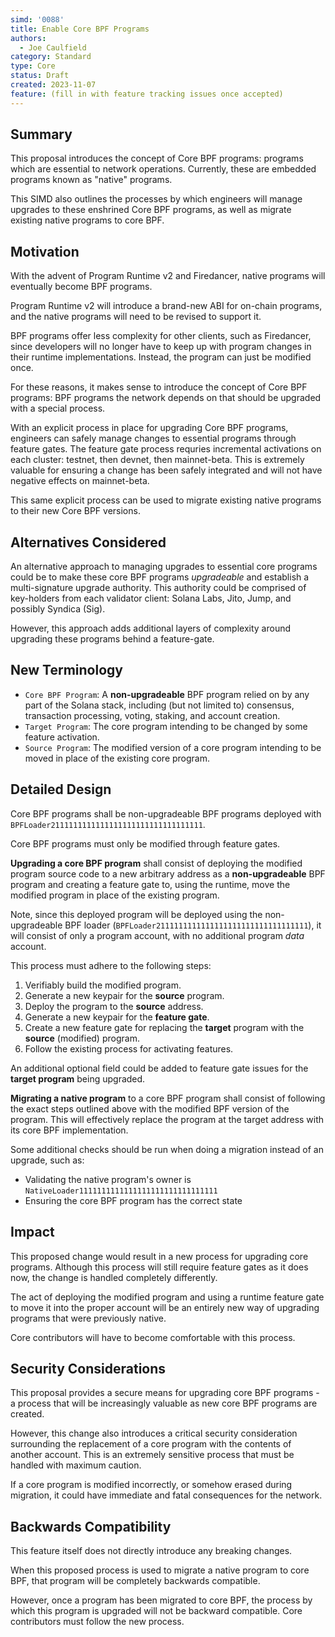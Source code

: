 ```yaml
---
simd: '0088'
title: Enable Core BPF Programs
authors:
  - Joe Caulfield
category: Standard
type: Core
status: Draft
created: 2023-11-07
feature: (fill in with feature tracking issues once accepted)
---
```


## Summary

This proposal introduces the concept of Core BPF programs: programs which are
essential to network operations. Currently, these are embedded programs known as
"native" programs.

This SIMD also outlines the processes by which engineers will manage upgrades to
these enshrined Core BPF programs, as well as migrate existing native programs
to core BPF.

## Motivation

With the advent of Program Runtime v2 and Firedancer, native programs will
eventually become BPF programs.

Program Runtime v2 will introduce a brand-new ABI for on-chain programs, and the
native programs will need to be revised to support it.

BPF programs offer less complexity for other clients, such as Firedancer, since
developers will no longer have to keep up with program changes in their runtime
implementations. Instead, the program can just be modified once. 

For these reasons, it makes sense to introduce the concept of Core BPF programs:
BPF programs the network depends on that should be upgraded with a special
process.

With an explicit process in place for upgrading Core BPF programs, engineers can
safely manage changes to essential programs through feature gates. The feature
gate process requries incremental activations on each cluster: testnet, then
devnet, then mainnet-beta. This is extremely valuable for ensuring a change has
been safely integrated and will not have negative effects on mainnet-beta.

This same explicit process can be used to migrate existing native programs to
their new Core BPF versions.

## Alternatives Considered

An alternative approach to managing upgrades to essential core programs could be
to make these core BPF programs _upgradeable_ and establish a multi-signature
upgrade authority. This authority could be comprised of key-holders from each
validator client: Solana Labs, Jito, Jump, and possibly Syndica (Sig).

However, this approach adds additional layers of complexity around upgrading
these programs behind a feature-gate.

## New Terminology

- `Core BPF Program`: A **non-upgradeable** BPF program relied on by any part of
  the Solana stack, including (but not limited to) consensus, transaction
  processing, voting, staking, and account creation.
- `Target Program`: The core program intending to be changed by some
  feature activation.
- `Source Program`: The modified version of a core program intending to be moved
  in place of the existing core program.

## Detailed Design

Core BPF programs shall be non-upgradeable BPF programs deployed with
`BPFLoader2111111111111111111111111111111111`.

Core BPF programs must only be modified through feature gates.

**Upgrading a core BPF program** shall consist of deploying the modified program
source code to a new arbitrary address as a **non-upgradeable** BPF program and
creating a feature gate to, using the runtime, move the modified program in
place of the existing program. 

Note, since this deployed program will be deployed using the non-upgradeable BPF
loader (`BPFLoader2111111111111111111111111111111111`), it will consist of only
a program account, with no additional program _data_ account.

This process must adhere to the following steps:

1. Verifiably build the modified program.
2. Generate a new keypair for the **source** program.
3. Deploy the program to the **source** address.
4. Generate a new keypair for the **feature gate**.
5. Create a new feature gate for replacing the **target** program with the
   **source** (modified) program.
6. Follow the existing process for activating features.

An additional optional field could be added to feature gate issues for the
**target program** being upgraded.

**Migrating a native program** to a core BPF program shall consist of following
the exact steps outlined above with the modified BPF version of the program.
This will effectively replace the program at the target address with its core
BPF implementation.

Some additional checks should be run when doing a migration instead of an
upgrade, such as:

- Validating the native program's owner is
  `NativeLoader1111111111111111111111111111111`
- Ensuring the core BPF program has the correct state

## Impact

This proposed change would result in a new process for upgrading core programs.
Although this process will still require feature gates as it does now, the
change is handled completely differently.

The act of deploying the modified program and using a runtime feature gate to
move it into the proper account will be an entirely new way of upgrading
programs that were previously native.

Core contributors will have to become comfortable with this process.

## Security Considerations

This proposal provides a secure means for upgrading core BPF programs - a
process that will be increasingly valuable as new core BPF programs are created.

However, this change also introduces a critical security consideration
surrounding the replacement of a core program with the contents of another
account. This is an extremely sensitive process that must be handled with
maximum caution.

If a core program is modified incorrectly, or somehow erased during migration,
it could have immediate and fatal consequences for the network.

## Backwards Compatibility

This feature itself does not directly introduce any breaking changes.

When this proposed process is used to migrate a native program to core BPF, that
program will be completely backwards compatible.

However, once a program has been migrated to core BPF, the process by which this
program is upgraded will not be backward compatible. Core contributors must
follow the new process.
